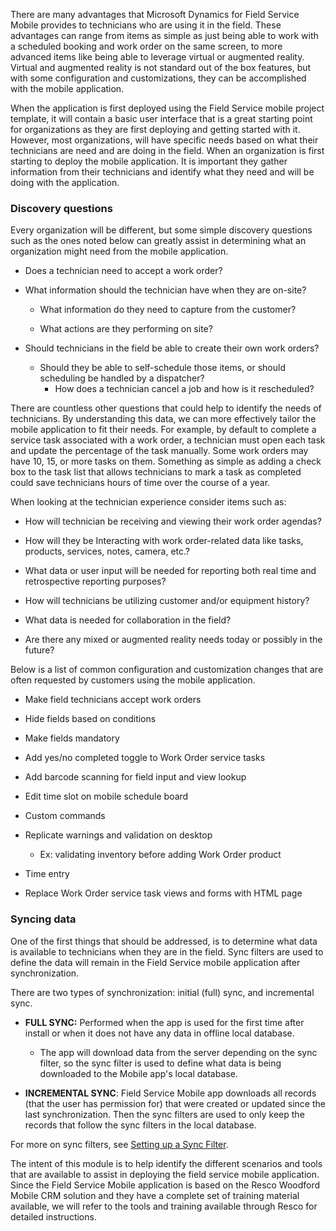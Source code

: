 There are many advantages that Microsoft Dynamics for Field Service Mobile provides to technicians who are using it in the field. These advantages can range from items as simple as just being able to work with a scheduled booking and work order on the same screen, to more advanced items like being able to leverage virtual or augmented reality. Virtual and
augmented reality is not standard out of the box features, but with some configuration and customizations, they can be accomplished with the mobile application.

When the application is first deployed using the Field Service mobile project template, it will contain a basic user interface that is a great starting point for organizations as they are first deploying and getting started with it. However, most organizations, will have specific needs based on what their technicians are need and are doing in the field.
When an organization is first starting to deploy the mobile application. It is important they gather information from their technicians and identify what they need and will be doing with the application.

### Discovery questions
Every organization will be different, but some simple discovery questions such as the ones noted below can greatly assist in determining what an organization might need from the mobile application.

-   Does a technician need to accept a work order?

-   What information should the technician have when they are on-site?

    -   What information do they need to capture from the customer?

    -   What actions are they performing on site?

-   Should technicians in the field be able to create their own work orders?

    -   Should they be able to self-schedule those items, or should scheduling be handled by a dispatcher?
	    -   How does a technician cancel a job and how is it rescheduled?

There are countless other questions that could help to identify the needs of technicians. By understanding this data, we can more effectively tailor the mobile application to fit their needs. For example, by default to complete a service task associated with a work order, a technician must open each task and update the percentage of the task manually. Some work orders may have 10, 15, or more tasks on them. Something as simple as adding a check box to the task list that allows
technicians to mark a task as completed could save technicians hours of time over the course of a year.

When looking at the technician experience consider items such as:

-   How will technician be receiving and viewing their work order agendas?

-   How will they be Interacting with work order-related data like tasks, products, services, notes, camera, etc.?

-   What data or user input will be needed for reporting both real time and retrospective reporting purposes?

-   How will technicians be utilizing customer and/or equipment history?

-   What data is needed for collaboration in the field?

-   Are there any mixed or augmented reality needs today or possibly in the future?

Below is a list of common configuration and customization changes that are often requested by customers using the mobile application.

-   Make field technicians accept work orders

-   Hide fields based on conditions

-   Make fields mandatory

-   Add yes/no completed toggle to Work Order service tasks

-   Add barcode scanning for field input and view lookup

-   Edit time slot on mobile schedule board

-   Custom commands

-   Replicate warnings and validation on desktop

    -   Ex: validating inventory before adding Work Order product

-   Time entry

-   Replace Work Order service task views and forms with HTML page

### Syncing data

One of the first things that should be addressed, is to determine what data is available to technicians when they are in the field. Sync filters are used to define the data will remain in the Field Service mobile application after synchronization.

There are two types of synchronization: initial (full) sync, and
incremental sync.

-   **FULL SYNC:** Performed when the app is used for the first time after install or when it does not have any data in offline local database.

    -   The app will download data from the server depending on the sync filter, so the sync filter is used to define what data is being downloaded to the Mobile app's local database.

-   **INCREMENTAL SYNC**: Field Service Mobile app downloads all records (that the user has permission for) that were created or updated since the last synchronization. Then the sync filters are used to only keep the records that follow the sync filters in the local database.

For more on sync filters, see [Setting up a Sync Filter](https://www.resco.net/woodford-user-guide/#__RefHeading__5817_1627906509).

The intent of this module is to help identify the different scenarios and tools that are available to assist in deploying the field service mobile application. Since the Field Service Mobile application is based on the Resco Woodford Mobile CRM solution and they have a complete set of training material available, we will refer to the tools and training available
through Resco for detailed instructions.
